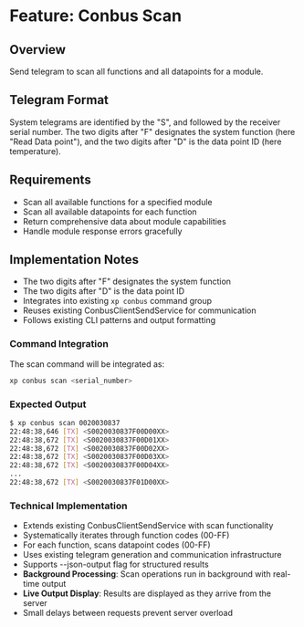 # Feature: Conbus Scan

## Overview
Send telegram to scan all functions and all datapoints for a module.

## Telegram Format
System telegrams are identified by the "S", and followed by the receiver serial number. The two digits after "F" designates the system function (here "Read Data point"), and the two digits after "D" is the data point ID (here temperature).

## Requirements
- Scan all available functions for a specified module
- Scan all available datapoints for each function
- Return comprehensive data about module capabilities
- Handle module response errors gracefully

## Implementation Notes
- The two digits after "F" designates the system function
- The two digits after "D" is the data point ID
- Integrates into existing `xp conbus` command group
- Reuses existing ConbusClientSendService for communication
- Follows existing CLI patterns and output formatting

### Command Integration
The scan command will be integrated as:
```bash
xp conbus scan <serial_number>
```

### Expected Output
```bash
$ xp conbus scan 0020030837
22:48:38,646 [TX] <S0020030837F00D00XX>
22:48:38,672 [TX] <S0020030837F00D01XX>
22:48:38,672 [TX] <S0020030837F00D02XX>
22:48:38,672 [TX] <S0020030837F00D03XX>
22:48:38,672 [TX] <S0020030837F00D04XX>
...
22:48:38,672 [TX] <S0020030837F01D00XX>
```

### Technical Implementation
- Extends existing ConbusClientSendService with scan functionality
- Systematically iterates through function codes (00-FF)
- For each function, scans datapoint codes (00-FF)  
- Uses existing telegram generation and communication infrastructure
- Supports --json-output flag for structured results
- **Background Processing**: Scan operations run in background with real-time output
- **Live Output Display**: Results are displayed as they arrive from the server
- Small delays between requests prevent server overload
